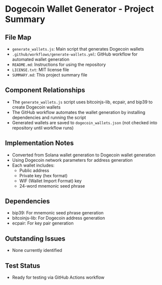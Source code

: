 # Dogecoin Wallet Generator - Project Summary

## File Map
- `generate_wallets.js`: Main script that generates Dogecoin wallets
- `.github/workflows/generate-wallets.yml`: GitHub workflow for automated wallet generation
- `README.md`: Instructions for using the repository
- `LICENSE.txt`: MIT license file
- `SUMMARY.md`: This project summary file

## Component Relationships
- The `generate_wallets.js` script uses bitcoinjs-lib, ecpair, and bip39 to create Dogecoin wallets
- The GitHub workflow automates the wallet generation by installing dependencies and running the script
- Generated wallets are saved to `dogecoin_wallets.json` (not checked into repository until workflow runs)

## Implementation Notes
- Converted from Solana wallet generation to Dogecoin wallet generation
- Using Dogecoin network parameters for address generation
- Each wallet includes:
  - Public address
  - Private key (hex format)
  - WIF (Wallet Import Format) key
  - 24-word mnemonic seed phrase

## Dependencies
- bip39: For mnemonic seed phrase generation
- bitcoinjs-lib: For Dogecoin address generation
- ecpair: For key pair generation

## Outstanding Issues
- None currently identified

## Test Status
- Ready for testing via GitHub Actions workflow 